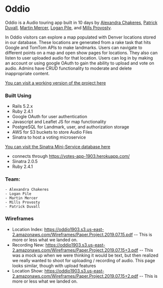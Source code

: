 # Oddio




Oddio is a Audio touring app built in 10 days by [Alexandra Chakeres](https://github.com/chakeresa), [Patrick Duvall](https://github.com/Patrick-Duvall), [Martin Mercer](https://github.com/m-mrcr), [Logan Pile](https://github.com/lpile), and [Mills Provosty](https://github.com/MillsProvosty).

In Oddio visitors can explore a map populated with Denver locations stored in our database. These locations are generated from a rake task that hits Google and TomTom APIs to make landmarks. Users can navigate to different points on a map and open show pages for locations. They also can listen to user uploaded audio for that location. Users can log in by making an account or using google OAuth to gain the ability to upload and vote on audio. Admins have CRUD functionality to moderate and delete inappropriate content.

[You can visit a working version of the project here](https://oddio.herokuapp.com/)

### Built Using
- Rails 5.2.x 
- Ruby 2.4.1
- Google OAuth for user authentication
- Javascript and Leaflet JS for map functionality
- PostgreSQL for Landmark, user, and authorization storage
- AWS for S3 buckets to store Audio Files
- Sinatra to host a voting microservice

[You can visit the Sinatra Mini-Service database here](https://github.com/MillsProvosty/Votes)
- connects through https://votes-app-1903.herokuapp.com/
- Sinatra 2.0.5
- Ruby 2.4.1

### Team:
    - Alexandra Chakeres
    - Logan Pile
    - Martin Mercer
    - Mills Provosty
    - Patrick Duvall

### Wireframes
  - Location Index: https://oddio1903.s3.us-east-2.amazonaws.com/Wireframes/Paper.Project.2019.07.15.pdf
    -- This is more or less what we landed on.
  - Recording New: https://oddio1903.s3.us-east-2.amazonaws.com/Wireframes/Paper.Project.2019.07.15+3.pdf
    -- This was a mock up when we were thinking it would be text, but then realized we really wanted to shoot for uploading / recording of audio. This page looks similar, though with upload features
  - Location Show: https://oddio1903.s3.us-east-2.amazonaws.com/Wireframes/Paper.Project.2019.07.15+2.pdf
    -- This is more or less what we landed on.
